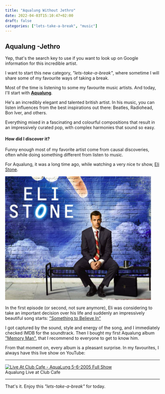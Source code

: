 ```yaml
---
title: "Aqualung Without Jethro"
date: 2022-04-03T15:10:47+02:00
draft: false
categories: ["lets-take-a-break", "music"]
---
```


## Aqualung -Jethro

Yep, that's the search key to use if you want to look up on Google information for this incredible artist.

I want to start this new category, _"lets-take-a-break"_, where sometime I will share some of my favourite ways of taking
a break.

Most of the time is listening to some my favourite music artists. And today, I'll start
with **[Aqualung](https://music.apple.com/us/artist/aqualung/14127688)**.

He's an incredibly elegant and talented british artist. In his music, you can listen influences from the best
inspirations out there: Beatles, Radiohead, Bon Iver, and others. 

Everything mixed in a fascinating and colourful
compositions that result in an impressively curated pop, with complex harmonies that sound so easy.

#### How did I discover it?

Funny enough most of my favorite artist come from causal discoveries, often while doing something different from listen
to music.

For Aqualung, it was a long time ago, while watching a very nice tv show, [Eli Stone](https://www.imdb.com/title/tt0892535/).

![Eli Stone](eli-stone.png)

In the first episode (or second, not sure anymore), Eli was considering to take an important decision over his life and
suddenly an impressively beautiful song starts: ["Something to Believe In"](https://www.youtube.com/watch?v=m3s79fqELSg)

I got captured by the sound, style and energy of the song, and I immediately checked IMDB for the soundtrack. Then I
bought my first Aqualung album ["Memory Man"](https://en.wikipedia.org/wiki/Memory_Man_(album)), that I recommend to 
everyone to get to know him.

From that moment on, every album is a pleasant surprise. In my favourites, I always have this live show on YouTube:

----
[![Live At Club Cafe - AquaLung 5-6-2005 Full Show](http://img.youtube.com/vi/oetQ4pB2wH4/0.jpg)](http://www.youtube.com/watch?v=oetQ4pB2wH4 "Live At Club Cafe - AquaLung 5-6-2005 Full Show")  
Aqualung Live at Club Cafe

----

That's it. Enjoy this _"lets-take-a-break"_ for today.